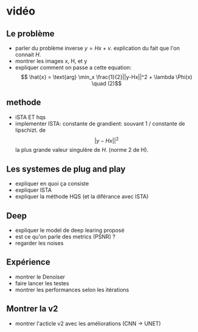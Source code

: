 # vidéo

## Le problème
- parler du problème inverse $y=Hx+v$. explication du fait que l'on connait $H$.
- montrer les images x, H, et y
- expliquer comment on passe a cette equation: 
$$ \hat{x} = \text{arg} \min_x \frac{1}{2}||y-Hx||^2 + \lambda \Phi(x)  \quad (2)$$

## methode
- iSTA ET hqs
- implementer ISTA: constante de grandient: souvant 1 / constante de lipschizt. de $$|y-Hx||^2$$ la plus grande valeur singulère de $H$. (norme 2 de H).

## Les systemes de plug and play
- expliquer en quoi ça consiste
- expliquer ISTA
- expliquer la méthode HQS (et la diférance avec ISTA)

## Deep
- expliquer le model de deep learing proposé
- est ce qu'on parle des metrics (PSNR) ?
- regarder les noises

## Expérience
- montrer le Denoiser
- faire lancer les testes
- montrer les performances selon les itérations

## Montrer la v2
- montrer l'acticle v2 avec les améliorations (CNN -> UNET)
